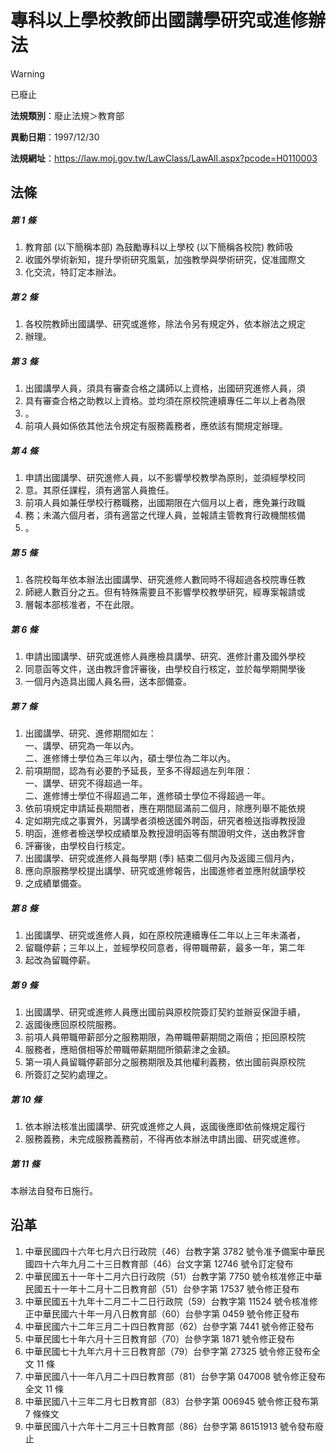 # 專科以上學校教師出國講學研究或進修辦法


> [!WARNING]
> 已廢止


**法規類別**：廢止法規＞教育部

**異動日期**：1997/12/30  

**法規網址**：https://law.moj.gov.tw/LawClass/LawAll.aspx?pcode=H0110003



## 法條
##### 第 1 條
1. 教育部 (以下簡稱本部) 為鼓勵專科以上學校 (以下簡稱各校院) 教師吸
1. 收國外學術新知，提升學術研究風氣，加強教學與學術研究，促准國際文
1. 化交流，特訂定本辦法。

##### 第 2 條
1. 各校院教師出國講學、研究或進修，除法令另有規定外，依本辦法之規定
1. 辦理。

##### 第 3 條
1. 出國講學人員，須具有審查合格之講師以上資格，出國研究進修人員，須
1. 具有審查合格之助教以上資格。並均須在原校院連續專任二年以上者為限
1. 。
1. 前項人員如係依其他法令規定有服務義務者，應依該有關規定辦理。

##### 第 4 條
1. 申請出國講學、研究進修人員，以不影響學校教學為原則，並須經學校同
1. 意。其原任課程，須有適當人員擔任。
1. 前項人員如兼任學校行務職務，出國期限在六個月以上者，應免兼行政職
1. 務；未滿六個月者，須有適當之代理人員，並報請主管教育行政機關核備
1. 。

##### 第 5 條
1. 各院校每年依本辦法出國講學、研究進修人數同時不得超過各校院專任教
1. 師總人數百分之五。但有特殊需要且不影響學校教學研究，經專案報請或
1. 層報本部核准者，不在此限。

##### 第 6 條
1. 申請出國講學、研究或進修人員應檢具講學、研究、進修計畫及國外學校
1. 同意函等文件，送由教評會評審後，由學校自行核定，並於每學期開學後
1. 一個月內造具出國人員名冊，送本部備查。

##### 第 7 條
1. 出國講學、研究、進修期間如左：  
一、講學、研究為一年以內。  
二、進修博士學位為三年以內，碩士學位為二年以內。
1. 前項期間，認為有必要酌予延長，至多不得超過左列年限：  
一、講學、研究不得超過一年。  
二、進修博士學位不得超過二年，進修碩士學位不得超過一年。
1. 依前項規定申請延長期間者，應在期間屆滿前二個月，除應列舉不能依規
1. 定如期完成之事實外，另講學者須檢送國外聘函，研究者檢送指導教授證
1. 明函，進修者檢送學校成績單及教授證明函等有關證明文件，送由教評會
1. 評審後，由學校自行核定。
1. 出國講學、研究或進修人員每學期 (季) 結束二個月內及返國三個月內，
1. 應向原服務學校提出講學、研究或進修報告，出國進修者並應附就讀學校
1. 之成績單備查。

##### 第 8 條
1. 出國講學、研究或進修人員，如在原校院連續專任二年以上三年未滿者，
1. 留職停薪；三年以上，並經學校同意者，得帶職帶薪，最多一年，第二年
1. 起改為留職停薪。

##### 第 9 條
1. 出國講學、研究或進修人員應出國前與原校院簽訂契約並辦妥保證手續，
1. 返國後應回原校院服務。
1. 前項人員帶職帶薪部分之服務期限，為帶職帶薪期間之兩倍；拒回原校院
1. 服務者，應賠償相等於帶職帶薪期間所領薪津之金額。
1. 第一項人員留職停薪部分之服務期限及其他權利義務，依出國前與原校院
1. 所簽訂之契約處理之。

##### 第 10 條
1. 依本辦法核准出國講學、研究或進修之人員，返國後應即依前條規定履行
1. 服務義務，未完成服務義務前，不得再依本辦法申請出國、研究或進修。

##### 第 11 條
本辦法自發布日施行。

## 沿革
1. 中華民國四十六年七月六日行政院（46）台教字第 3782 號令准予備案中華民國四十六年九月二十三日教育部（46）台文字第 12746  號令訂定發布
1. 中華民國五十一年十二月六日行政院（51）台教字第 7750 號令核准修正中華民國五十一年十二月十二日教育部（51）台參字第 17537  號令修正發布
1. 中華民國五十九年十二月二十二日行政院（59）台教字第 11524  號令核准修正中華民國六十年一月八日教育部（60）台參字第 0459 號令修正發布
1. 中華民國六十二年三月二十四日教育部（62）台參字第 7441 號令修正發布
1. 中華民國七十年六月十三日教育部（70）台參字第 1871 號令修正發布
1. 中華民國七十九年六月十三日教育部（79）台參字第 27325  號令修正發布全文 11 條
1. 中華民國八十一年八月二十四日教育部（81）台參字第 047008 號令修正發布全文 11 條
1. 中華民國八十三年二月七日教育部（83）台參字第 006945 號令修正發布第 7 條條文
1. 中華民國八十六年十二月三十日教育部（86）台參字第 86151913 號令發布廢止
